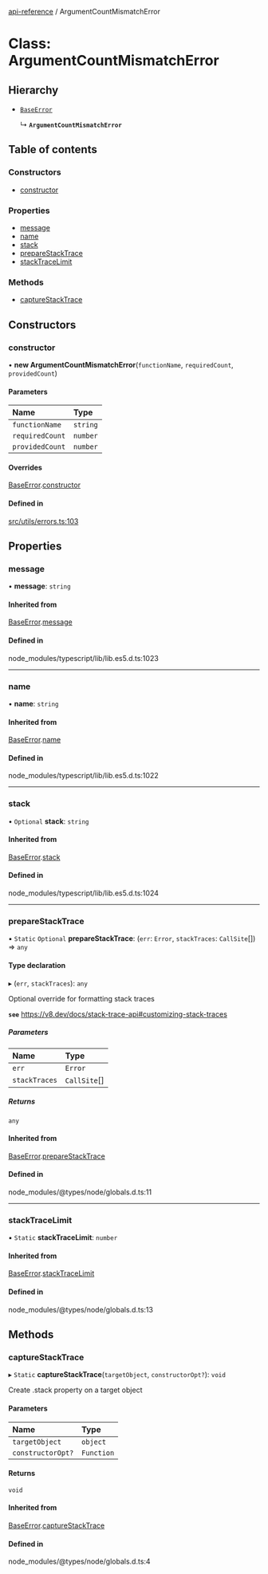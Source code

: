[api-reference](../README.md) / ArgumentCountMismatchError

# Class: ArgumentCountMismatchError

## Hierarchy

- [`BaseError`](BaseError.md)

  ↳ **`ArgumentCountMismatchError`**

## Table of contents

### Constructors

- [constructor](ArgumentCountMismatchError.md#constructor)

### Properties

- [message](ArgumentCountMismatchError.md#message)
- [name](ArgumentCountMismatchError.md#name)
- [stack](ArgumentCountMismatchError.md#stack)
- [prepareStackTrace](ArgumentCountMismatchError.md#preparestacktrace)
- [stackTraceLimit](ArgumentCountMismatchError.md#stacktracelimit)

### Methods

- [captureStackTrace](ArgumentCountMismatchError.md#capturestacktrace)

## Constructors

### constructor

• **new ArgumentCountMismatchError**(`functionName`, `requiredCount`, `providedCount`)

#### Parameters

| Name | Type |
| :------ | :------ |
| `functionName` | `string` |
| `requiredCount` | `number` |
| `providedCount` | `number` |

#### Overrides

[BaseError](BaseError.md).[constructor](BaseError.md#constructor)

#### Defined in

[src/utils/errors.ts:103](https://github.com/unicorndomaingr/aepp-sdk-js-ts/blob/e06cc9f0/src/utils/errors.ts#L103)

## Properties

### message

• **message**: `string`

#### Inherited from

[BaseError](BaseError.md).[message](BaseError.md#message)

#### Defined in

node_modules/typescript/lib/lib.es5.d.ts:1023

___

### name

• **name**: `string`

#### Inherited from

[BaseError](BaseError.md).[name](BaseError.md#name)

#### Defined in

node_modules/typescript/lib/lib.es5.d.ts:1022

___

### stack

• `Optional` **stack**: `string`

#### Inherited from

[BaseError](BaseError.md).[stack](BaseError.md#stack)

#### Defined in

node_modules/typescript/lib/lib.es5.d.ts:1024

___

### prepareStackTrace

▪ `Static` `Optional` **prepareStackTrace**: (`err`: `Error`, `stackTraces`: `CallSite`[]) => `any`

#### Type declaration

▸ (`err`, `stackTraces`): `any`

Optional override for formatting stack traces

**`see`** https://v8.dev/docs/stack-trace-api#customizing-stack-traces

##### Parameters

| Name | Type |
| :------ | :------ |
| `err` | `Error` |
| `stackTraces` | `CallSite`[] |

##### Returns

`any`

#### Inherited from

[BaseError](BaseError.md).[prepareStackTrace](BaseError.md#preparestacktrace)

#### Defined in

node_modules/@types/node/globals.d.ts:11

___

### stackTraceLimit

▪ `Static` **stackTraceLimit**: `number`

#### Inherited from

[BaseError](BaseError.md).[stackTraceLimit](BaseError.md#stacktracelimit)

#### Defined in

node_modules/@types/node/globals.d.ts:13

## Methods

### captureStackTrace

▸ `Static` **captureStackTrace**(`targetObject`, `constructorOpt?`): `void`

Create .stack property on a target object

#### Parameters

| Name | Type |
| :------ | :------ |
| `targetObject` | `object` |
| `constructorOpt?` | `Function` |

#### Returns

`void`

#### Inherited from

[BaseError](BaseError.md).[captureStackTrace](BaseError.md#capturestacktrace)

#### Defined in

node_modules/@types/node/globals.d.ts:4
